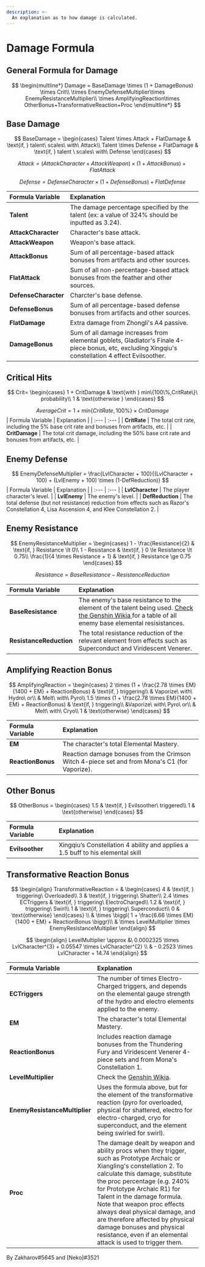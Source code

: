 ```yaml
---
description: >-
  An explanation as to how damage is calculated.
---
```


# Damage Formula

## **General Formula for Damage**

$$
\begin{multline*}
Damage = BaseDamage \times  (1 + DamageBonus) \times Crit\\
\times EnemyDefenseMultiplier\times EnemyResistanceMultiplier\\
\times AmplifyingReaction\times OtherBonus+TransformativeReaction+Proc
\end{multline*}
$$
## **Base Damage**

$$
BaseDamage =
\begin{cases}
Talent \times Attack + FlatDamage & \text{if, } talent\ scales\ with\ Attack\\
Talent \times Defense + FlatDamage & \text{if, } talent \ scales\ with\ Defense
\end{cases}
$$

$$
Attack = (AttackCharacter + AttackWeapon) \times (1 + AttackBonus) + FlatAttack
$$

$$
Defense = DefenseCharacter \times (1 + DefenseBonus) + FlatDefense
$$

| Formula Variable | Explanation |
| :--- | :--- |
| **Talent** | The damage percentage specified by the talent \(ex: a value of 324% should be inputted as 3.24\). |
| **AttackCharacter** | Character's base attack. |
| **AttackWeapon** | Weapon's base attack. |
| **AttackBonus** | Sum of all percentage-based attack bonuses from artifacts and other sources. |
| **FlatAttack** | Sum of all non-percentage-based attack bonuses from the feather and other sources. |
| **DefenseCharacter** | Charcter's base defense. |
| **DefenseBonus** | Sum of all percentage-based defense bonuses from artifacts and other sources. |
| **FlatDamage** | Extra damage from Zhongli's A4 passive. |
| **DamageBonus** | Sum of all damage increases from elemental goblets, Gladiator's Finale 4-piece bonus, etc, excluding Xingqiu's constellation 4 effect Evilsoother. |

## Critical Hits

$$
Crit=
\begin{cases}
1 + CritDamage & \text{with } min\{100\%,CritRate\}\ probability\\
1 & \text{otherwise }
\end{cases}
$$

$$
AverageCrit = 1 + min\{CritRate,100\%\} \times CritDamage
$$
| Formula Variable | Explanation |
| :--- | :--- |
| **CritRate** | The total crit rate, including the 5% base crit rate and bonuses from artifacts, etc. |
| **CritDamage** | The total crit damage, including the 50% base crit rate and bonuses from artifacts, etc. |

## Enemy Defense

$$
EnemyDefenseMultiplier = \frac{LvlCharacter + 100}{(LvlCharacter + 100) + (LvlEnemy + 100) \times (1-DefReduction)}
$$
| Formula Variable | Explanation |
| :--- | :--- |
| **LvlCharacter** | The player character's level. |
| **LvlEnemy** | The enemy's level. |
| **DefReduction** | The total defense \(but not resistance\) reduction from effects such as Razor's Constellation 4, Lisa Ascension 4, and Klee Constellation 2. |

## Enemy Resistance

$$
EnemyResistanceMultiplier =
\begin{cases}
1 - \frac{Resistance}{2} & \text{if, } Resistance \lt 0\\
1 - Resistance & \text{if, } 0 \le Resistance \lt 0.75\\
\frac{1}{4 \times Resistance + 1} & \text{if, } Resistance \ge 0.75
\end{cases}
$$

$$
Resistance = BaseResistance - ResistanceReduction
$$

| Formula Variable | Explanation |
| :--- | :--- |
| **BaseResistance** | The enemy's base resistance to the element of the talent being used. [Check the Genshin Wikia ](https://genshin-impact.fandom.com/wiki/Damage%23Base_Enemy_Resistances%20)for a table of all enemy base elemental resisistances. |
| **ResistanceReduction** | The total resistance reduction of the relevant element from effects such as Superconduct and Viridescent Venerer. |

## Amplifying Reaction Bonus

$$
AmplifyingReaction =
\begin{cases}
2 \times (1 + \frac{2.78 \times EM}{1400 + EM} + ReactionBonus) & \text{if, } triggering\\ 
                                                                & Vaporize\ with\ Hydro\ or\\ 
                                                                & Melt\ with\ Pyro\\
1.5 \times (1 + \frac{2.78 \times EM}{1400 + EM} + ReactionBonus) & \text{if, } triggering\\
                                                                &Vaporize\ with\ Pyro\ or\\
                                                                & Melt\ with\ Cryo\\
1 & \text{otherwise}
\end{cases}
$$

| Formula Variable | Explanation |
| :--- | :--- |
| **EM** | The character's total Elemental Mastery. |
| **ReactionBonus** | Reaction damage bonuses from the Crimson Witch 4-piece set and from Mona's C1 \(for Vaporize\). |

## Other Bonus

$$
OtherBonus =
\begin{cases}
1.5  & \text{if, } Evilsoother\ triggered\\
1 & \text{otherwise}
\end{cases}
$$

| Formula Variable | Explanation |
| :--- | :--- |
| **Evilsoother** | Xingqiu’s Constellation 4 ability and applies a 1.5 buff to his elemental skill |

## Transformative Reaction Bonus

$$
\begin{align}
TransformativeReaction = &
\begin{cases}
4 & \text{if, } triggering\ Overloaded\\
3 & \text{if, } triggering\ Shatter\\
2.4 \times ECTriggers & \text{if, } triggering\ ElectroCharged\\
1.2 & \text{if, } triggering\ Swirl\\
1 & \text{if, } triggering\ Superconduct\\
0 & \text{otherwise}
\end{cases}
\\
& \times \biggl( 1 + \frac{6.66 \times EM}{1400 + EM} + ReactionBonus \biggr)\\
& \times LevelMultiplier \times EnemyResistanceMultiplier
\end{align}
$$

$$
\begin{align}
LevelMultiplier \approx &\ 0.0002325 \times LvlCharacter^{3} + 0.05547 \times LvlCharacter^{2} \\
& - 0.2523 \times LvlCharacter + 14.74
\end{align}
$$

| Formula Variable | Explanation |
| :--- | :--- |
| **ECTriggers** | The number of times Electro-Charged triggers, and depends on the elemental gauge strength of the hydro and electro elements applied to the enemy. |
| **EM** | The character's total Elemental Mastery. |
| **ReactionBonus** | Includes reaction damage bonuses from the Thundering Fury and Viridescent Venerer 4-piece sets and from Mona's Constellation 1. |
| **LevelMultiplier** | Check the [Genshin Wikia](https://genshin-impact.fandom.com/wiki/Damage#Transformative_Reaction_Damage). |
| **EnemyResistanceMultiplier** | Uses the formula above, but for the element of the transformative reaction \(pyro for overloaded, physical for shattered, electro for electro-charged, cryo for superconduct, and the element being swirled for swirl\). |
| **Proc** | The damage dealt by weapon and ability procs when they trigger, such as Prototype Archaic or Xiangling's constellation 2. To calculate this damage, substitute the proc percentage \(e.g. 240% for Prototype Archaic R1\) for Talent in the damage formula. Note that weapon proc effects always deal physical damage, and are therefore affected by physical damage bonuses and physical resistance, even if an elemental attack is used to trigger them. |

By Zakharov\#5645 and \[Neko\]\#3521

